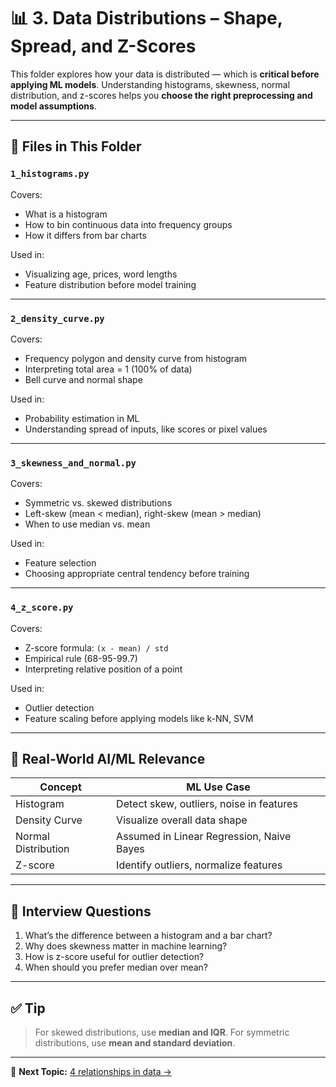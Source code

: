 # 📊 3. Data Distributions – Shape, Spread, and Z-Scores

This folder explores how your data is distributed — which is **critical before applying ML models**. Understanding histograms, skewness, normal distribution, and z-scores helps you **choose the right preprocessing and model assumptions**.

---

## 📁 Files in This Folder

### `1_histograms.py`

Covers:
- What is a histogram
- How to bin continuous data into frequency groups
- How it differs from bar charts

Used in:
- Visualizing age, prices, word lengths
- Feature distribution before model training

---

### `2_density_curve.py`

Covers:
- Frequency polygon and density curve from histogram
- Interpreting total area = 1 (100% of data)
- Bell curve and normal shape

Used in:
- Probability estimation in ML
- Understanding spread of inputs, like scores or pixel values

---

### `3_skewness_and_normal.py`

Covers:
- Symmetric vs. skewed distributions
- Left-skew (mean < median), right-skew (mean > median)
- When to use median vs. mean

Used in:
- Feature selection
- Choosing appropriate central tendency before training

---

### `4_z_score.py`

Covers:
- Z-score formula: `(x - mean) / std`
- Empirical rule (68-95-99.7)
- Interpreting relative position of a point

Used in:
- Outlier detection
- Feature scaling before applying models like k-NN, SVM

---

## 🧠 Real-World AI/ML Relevance

| Concept                  | ML Use Case |
|--------------------------|-------------|
| Histogram                | Detect skew, outliers, noise in features |
| Density Curve            | Visualize overall data shape |
| Normal Distribution      | Assumed in Linear Regression, Naive Bayes |
| Z-score                  | Identify outliers, normalize features |

---

## 💬 Interview Questions

1. What’s the difference between a histogram and a bar chart?
2. Why does skewness matter in machine learning?
3. How is z-score useful for outlier detection?
4. When should you prefer median over mean?

---

## ✅ Tip

> For skewed distributions, use **median and IQR**. For symmetric distributions, use **mean and standard deviation**.

---

📁 **Next Topic:** [4 relationships in data →](../4_relationships_in_data/)
